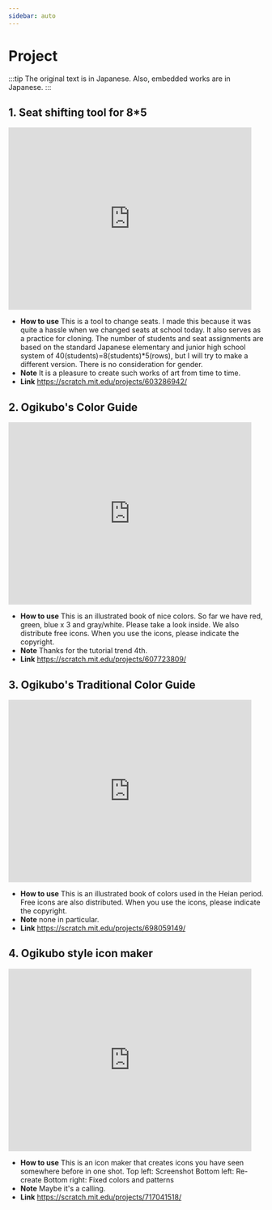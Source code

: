 ```yaml
---
sidebar: auto
---
```

# Project
:::tip
The original text is in Japanese. Also, embedded works are in Japanese.
:::
## 1. Seat shifting tool for 8*5
<iframe src="https://turbowarp.org/603286942/embed" width="480" height="360" allowtransparency="true" frameborder="0" scrolling="no" allowfullscreen></iframe>

- **How to use** This is a tool to change seats. I made this because it was quite a hassle when we changed seats at school today. It also serves as a practice for cloning. The number of students and seat assignments are based on the standard Japanese elementary and junior high school system of 40(students)=8(students)*5(rows), but I will try to make a different version. There is no consideration for gender.
- **Note** It is a pleasure to create such works of art from time to time.
- **Link** https://scratch.mit.edu/projects/603286942/

## 2. Ogikubo's Color Guide
<iframe src="https://turbowarp.org/607723809/embed" width="480" height="360" allowtransparency="true" frameborder="0" scrolling="no" allowfullscreen></iframe>

- **How to use** This is an illustrated book of nice colors. So far we have red, green, blue x 3 and gray/white. Please take a look inside. We also distribute free icons. When you use the icons, please indicate the copyright.
- **Note** Thanks for the tutorial trend 4th.
- **Link** https://scratch.mit.edu/projects/607723809/

## 3. Ogikubo's Traditional Color Guide
<iframe src="https://turbowarp.org/698059149/embed" width="480" height="360" allowtransparency="true" frameborder="0" scrolling="no" allowfullscreen></iframe>

- **How to use** This is an illustrated book of colors used in the Heian period. Free icons are also distributed. When you use the icons, please indicate the copyright.
- **Note** none in particular.
- **Link** https://scratch.mit.edu/projects/698059149/

## 4. Ogikubo style icon maker
<iframe src="https://turbowarp.org/717041518/embed" width="480" height="360" allowtransparency="true" frameborder="0" scrolling="no" allowfullscreen></iframe>

- **How to use** This is an icon maker that creates icons you have seen somewhere before in one shot. Top left: Screenshot Bottom left: Re-create Bottom right: Fixed colors and patterns
- **Note** Maybe it's a calling.
- **Link** https://scratch.mit.edu/projects/717041518/

